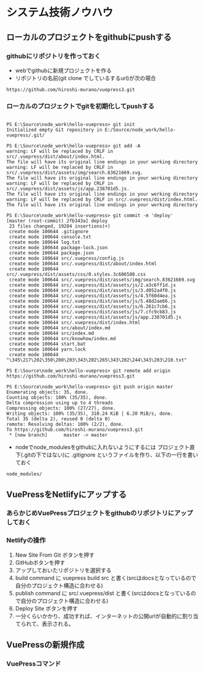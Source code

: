 # システム技術ノウハウ

## ローカルのプロジェクトをgithubにpushする

### githubにリポジトリを作っておく

- webでgithubに新規プロジェクトを作る
- リポジトリの名前(git clone でしているするurl)が次の場合

```
https://github.com/hiroshi-murano/vuepress3.git

```


### ローカルのプロジェクトでgitを初期化してpushする


```

PS E:\Source\node_work\hello-vuepress> git init
Initialized empty Git repository in E:/Source/node_work/hello-vuepress/.git/

PS E:\Source\node_work\hello-vuepress> git add -A
warning: LF will be replaced by CRLF in src/.vuepress/dist/about/index.html.
The file will have its original line endings in your working directory
warning: LF will be replaced by CRLF in src/.vuepress/dist/assets/img/search.83621669.svg.
The file will have its original line endings in your working directory
warning: LF will be replaced by CRLF in src/.vuepress/dist/assets/js/app.238701d5.js.
The file will have its original line endings in your working directory
warning: LF will be replaced by CRLF in src/.vuepress/dist/index.html.
The file will have its original line endings in your working directory

PS E:\Source\node_work\hello-vuepress> git commit -m 'deploy'
[master (root-commit) 2fb343a] deploy
 23 files changed, 19204 insertions(+)
 create mode 100644 .gitignore
 create mode 100644 console.txt
 create mode 100644 log.txt
 create mode 100644 package-lock.json
 create mode 100644 package.json
 create mode 100644 src/.vuepress/config.js
 create mode 100644 src/.vuepress/dist/about/index.html
 create mode 100644 src/.vuepress/dist/assets/css/0.styles.3c606580.css
 create mode 100644 src/.vuepress/dist/assets/img/search.83621669.svg
 create mode 100644 src/.vuepress/dist/assets/js/2.a3c6ff1d.js
 create mode 100644 src/.vuepress/dist/assets/js/3.d052a4f0.js
 create mode 100644 src/.vuepress/dist/assets/js/4.5f60d4ea.js
 create mode 100644 src/.vuepress/dist/assets/js/5.48d2ae66.js
 create mode 100644 src/.vuepress/dist/assets/js/6.261c7cb6.js
 create mode 100644 src/.vuepress/dist/assets/js/7.cfc9cb83.js
 create mode 100644 src/.vuepress/dist/assets/js/app.238701d5.js
 create mode 100644 src/.vuepress/dist/index.html
 create mode 100644 src/about/index.md
 create mode 100644 src/index.md
 create mode 100644 src/knowhow/index.md
 create mode 100644 start.bat
 create mode 100644 yarn.lock
 create mode 100644 "\345\217\202\350\200\203\343\202\265\343\202\244\343\203\210.txt"

PS E:\Source\node_work\hello-vuepress> git remote add origin https://github.com/hiroshi-murano/vuepress3.git

PS E:\Source\node_work\hello-vuepress> git push origin master
Enumerating objects: 35, done.
Counting objects: 100% (35/35), done.
Delta compression using up to 4 threads
Compressing objects: 100% (27/27), done.
Writing objects: 100% (35/35), 310.24 KiB | 6.20 MiB/s, done.
Total 35 (delta 2), reused 0 (delta 0)
remote: Resolving deltas: 100% (2/2), done.
To https://github.com/hiroshi-murano/vuepress3.git
 * [new branch]      master -> master
```

- nodeでnode_modulesをgithubに入れないようにするには プロジェクト直下(.gitの下ではない)に .gitignore というファイルを作り、以下の一行を書いておく

```
node_modules/
```

## VuePressをNetlifyにアップする

### あらかじめVuePressプロジェクトをgithubのリポジトリにアップしておく
### Netlifyの操作

1. New Site From Git ボタンを押す
1. GitHubボタンを押す
1. アップしておいたリポジトリを選択する
1. build command に vuepress build src と書く(srcはdocsとなっているので自分のプロジェクト構造に合わせる)
1. publish command に src/.vuepress/dist と書く(srcはdocsとなっているので自分のプロジェクト構造に合わせる)
1. Deploy Site ボタンを押す
1. 一分くらいかかり、成功すれば、インターネットの公開urlが自動的に割り当てられて、表示される。

## VuePressの新規作成

### VuePressコマンド
